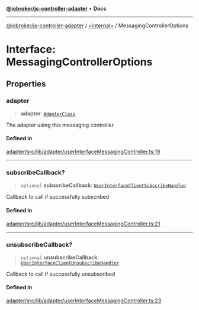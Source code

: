 [**@iobroker/js-controller-adapter**](../../README.md) • **Docs**

***

[@iobroker/js-controller-adapter](../../globals.md) / [\<internal\>](../README.md) / MessagingControllerOptions

# Interface: MessagingControllerOptions

## Properties

### adapter

> **adapter**: [`AdapterClass`](../../classes/AdapterClass.md)

The adapter using this messaging controller

#### Defined in

[adapter/src/lib/adapter/userInterfaceMessagingController.ts:19](https://github.com/ioBroker/ioBroker.js-controller/blob/dae94f706cc75e41fc7f1fe6bb283f8c8f9ede06/packages/adapter/src/lib/adapter/userInterfaceMessagingController.ts#L19)

***

### subscribeCallback?

> `optional` **subscribeCallback**: [`UserInterfaceClientSubscribeHandler`](../type-aliases/UserInterfaceClientSubscribeHandler.md)

Callback to call if successfully subscribed

#### Defined in

[adapter/src/lib/adapter/userInterfaceMessagingController.ts:21](https://github.com/ioBroker/ioBroker.js-controller/blob/dae94f706cc75e41fc7f1fe6bb283f8c8f9ede06/packages/adapter/src/lib/adapter/userInterfaceMessagingController.ts#L21)

***

### unsubscribeCallback?

> `optional` **unsubscribeCallback**: [`UserInterfaceClientUnsubscribeHandler`](../type-aliases/UserInterfaceClientUnsubscribeHandler.md)

Callback to call if successfully unsubscribed

#### Defined in

[adapter/src/lib/adapter/userInterfaceMessagingController.ts:23](https://github.com/ioBroker/ioBroker.js-controller/blob/dae94f706cc75e41fc7f1fe6bb283f8c8f9ede06/packages/adapter/src/lib/adapter/userInterfaceMessagingController.ts#L23)

